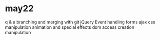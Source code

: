 # may22
q & a
branching and merging with git
jQuery
 Event handling
 forms
 ajax
 css manipulation
 animation and special effects
 dom access creation manipulation
